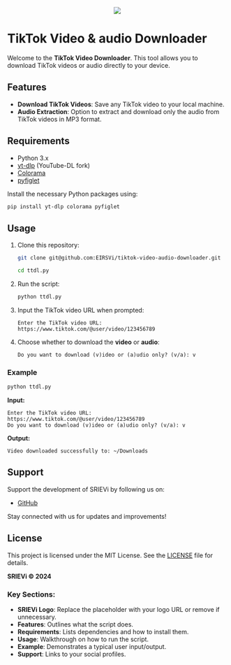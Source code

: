 <p align="center"> <a href="#"> <img src="https://skillicons.dev/icons?i=git,kali,windows,powershell" /> </a> </p>

# TikTok Video & audio Downloader

Welcome to the **TikTok Video Downloader**. This tool allows you to download TikTok videos or audio directly to your device.

## Features
- **Download TikTok Videos**: Save any TikTok video to your local machine.
- **Audio Extraction**: Option to extract and download only the audio from TikTok videos in MP3 format.

## Requirements
- Python 3.x
- [yt-dlp](https://github.com/yt-dlp/yt-dlp) (YouTube-DL fork)
- [Colorama](https://pypi.org/project/colorama/)
- [pyfiglet](https://pypi.org/project/pyfiglet/)

Install the necessary Python packages using:
```bash
pip install yt-dlp colorama pyfiglet
```

## Usage
1. Clone this repository:
    ```bash
    git clone git@github.com:EIRSVi/tiktok-video-audio-downloader.git
    
    cd ttdl.py
    ```

2. Run the script:
    ```bash
    python ttdl.py
    ```

3. Input the TikTok video URL when prompted:
    ```
    Enter the TikTok video URL: https://www.tiktok.com/@user/video/123456789
    ```

4. Choose whether to download the **video** or **audio**:
    ```
    Do you want to download (v)ideo or (a)udio only? (v/a): v
    ```

### Example
```bash
python ttdl.py
```
**Input:**
```
Enter the TikTok video URL: https://www.tiktok.com/@user/video/123456789
Do you want to download (v)ideo or (a)udio only? (v/a): v
```
**Output:**
```
Video downloaded successfully to: ~/Downloads
```

## Support

Support the development of SRIEVi by following us on:
- [GitHub](https://github.com/EIRSVi)

Stay connected with us for updates and improvements!

## License
This project is licensed under the MIT License. See the [LICENSE](LICENSE) file for details.


**SRIEVi © 2024**


### Key Sections:
- **SRIEVi Logo**: Replace the placeholder with your logo URL or remove if unnecessary.
- **Features**: Outlines what the script does.
- **Requirements**: Lists dependencies and how to install them.
- **Usage**: Walkthrough on how to run the script.
- **Example**: Demonstrates a typical user input/output.
- **Support**: Links to your social profiles.
